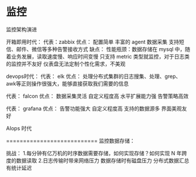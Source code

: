 # 监控

监控架构演进

开箱即用时代：
代表：zabbix
    优点：
        配置简单
        丰富的 agent 数据采集
        支持短信、邮件、微信等多种告警接收方式 
    缺点：
        性能瓶颈：数据存储在 mysql 中，随着业务发展，读取速度慢、响应时间变慢
        只支持 metric 类型就监控，对于日志类的监控并不友好
        仪表盘无法定制个性化需求，不美观

devops时代：
代表： elk
    优点：
        处理分布式集群的日志搜集、处理、grep、awk等正则操作很强大，能够直接获取我们需要的信息

代表： falcon
    优点：
        数据采集灵活
        自定义程度高
        水平扩展能力强
        告警策略高效

代表： grafana
    优点：
        告警功能强大
        自定义程度高
        支持的数据源多
        界面美观友好


AIops 时代

===========================
监控数据存储：

挑战： 
    1.每分钟有亿万机的时序数据需要存储，如何实现存储？如何实现 N 年跨度的数据读取
    2.日志传输时带来网络压力    数据存储时有磁盘压力    分布式数据汇总有统计延迟    














